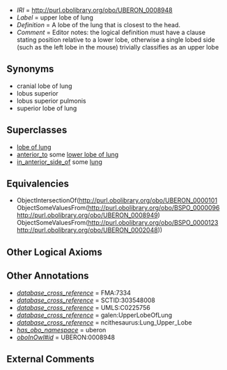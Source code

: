  * *IRI* = http://purl.obolibrary.org/obo/UBERON_0008948
 * *Label* = upper lobe of lung
 * *Definition* = A lobe of the lung that is closest to the head.
 * *Comment* = Editor notes: the logical definition must have a clause stating position relative to a lower lobe, otherwise a single lobed side (such as the left lobe in the mouse) trivially classifies as an upper lobe

## Synonyms

 * cranial lobe of lung
 * lobus superior
 * lobus superior pulmonis
 * superior lobe of lung

## Superclasses

 * [lobe of lung](../../UBERON/01/UBERON_0000101.md)
 * [anterior_to](../../BSPO/96/BSPO_0000096.md) some [lower lobe of lung](../../UBERON/49/UBERON_0008949.md)
 * [in_anterior_side_of](../../BSPO/23/BSPO_0000123.md) some [lung](../../UBERON/48/UBERON_0002048.md)

## Equivalencies

 * ObjectIntersectionOf(<http://purl.obolibrary.org/obo/UBERON_0000101> ObjectSomeValuesFrom(<http://purl.obolibrary.org/obo/BSPO_0000096> <http://purl.obolibrary.org/obo/UBERON_0008949>) ObjectSomeValuesFrom(<http://purl.obolibrary.org/obo/BSPO_0000123> <http://purl.obolibrary.org/obo/UBERON_0002048>))

## Other Logical Axioms


## Other Annotations

 * *[database_cross_reference](../../ef/oboInOwl#hasDbXref.md)* = FMA:7334
 * *[database_cross_reference](../../ef/oboInOwl#hasDbXref.md)* = SCTID:303548008
 * *[database_cross_reference](../../ef/oboInOwl#hasDbXref.md)* = UMLS:C0225756
 * *[database_cross_reference](../../ef/oboInOwl#hasDbXref.md)* = galen:UpperLobeOfLung
 * *[database_cross_reference](../../ef/oboInOwl#hasDbXref.md)* = ncithesaurus:Lung_Upper_Lobe
 * *[has_obo_namespace](../../ce/oboInOwl#hasOBONamespace.md)* = uberon
 * *[oboInOwl#id](../../id/oboInOwl#id.md)* = UBERON:0008948

## External Comments


